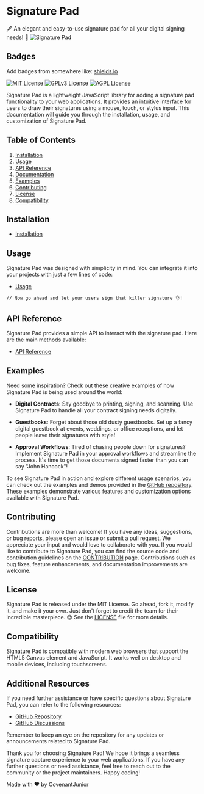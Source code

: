 # Signature Pad

🖋️ An elegant and easy-to-use signature pad for all your digital signing needs! 📝
![Signature Pad](https://github.com/CovenantJunior/signature-pad/blob/master/demo.gif)

## Badges

Add badges from somewhere like: [shields.io](https://shields.io/)

[![MIT License](https://img.shields.io/badge/License-MIT-green.svg)](https://choosealicense.com/licenses/mit/)
[![GPLv3 License](https://img.shields.io/badge/License-GPL%20v3-yellow.svg)](https://opensource.org/licenses/)
[![AGPL License](https://img.shields.io/badge/license-AGPL-blue.svg)](http://www.gnu.org/licenses/agpl-3.0)


Signature Pad is a lightweight JavaScript library for adding a signature pad functionality to your web applications. It provides an intuitive interface for users to draw their signatures using a mouse, touch, or stylus input. This documentation will guide you through the installation, usage, and customization of Signature Pad.

## Table of Contents

1. [Installation](#installation)
2. [Usage](#usage)
3. [API Reference](#api-reference)
4. [Documentation](#customization)
5. [Examples](#examples)
6. [Contributing](#contributing)
7. [License](#license)
8. [Compatibility](#compatibility)

## Installation

* [Installation](https://github.com/CovenantJunior/signature-pad/blob/master/DOCUMENTATION.md#installation)


## Usage

Signature Pad was designed with simplicity in mind. You can integrate it into your projects with just a few lines of code:

* [Usage](https://github.com/CovenantJunior/signature-pad/blob/master/DOCUMENTATION.md#usage)

```// Now go ahead and let your users sign that killer signature 👌!```


## API Reference
Signature Pad provides a simple API to interact with the signature pad. Here are the main methods available:

* [API Reference](https://github.com/CovenantJunior/signature-pad/blob/master/DOCUMENTATION.md#api-reference)

## Examples
Need some inspiration? Check out these creative examples of how Signature Pad is being used around the world:

- **Digital Contracts**: Say goodbye to printing, signing, and scanning. Use Signature Pad to handle all your contract signing needs digitally.

- **Guestbooks**: Forget about those old dusty guestbooks. Set up a fancy digital guestbook at events, weddings, or office receptions, and let people leave their signatures with style!

- **Approval Workflows**: Tired of chasing people down for signatures? Implement Signature Pad in your approval workflows and streamline the process. It's time to get those documents signed faster than you can say "John Hancock"!

To see Signature Pad in action and explore different usage scenarios, you can check out the examples and demos provided in the [GitHub repository](https://github.com/CovenantJunior/signature-pad). These examples demonstrate various features and customization options available with Signature Pad.


## Contributing

Contributions are more than welcome! If you have any ideas, suggestions, or bug reports, please open an issue or submit a pull request. We appreciate your input and would love to collaborate with you. If you would like to contribute to Signature Pad, you can find the source code and contribution guidelines on the [CONTRIBUTION]([https://github.com/CovenantJunior/signature-pad/CONTRIBUTING.md](https://github.com/CovenantJunior/signature-pad/blob/master/CONTRIBUTING.md)) page. Contributions such as bug fixes, feature enhancements, and documentation improvements are welcome.

## License

Signature Pad is released under the MIT License. Go ahead, fork it, modify it, and make it your own. Just don't forget to credit the team for their incredible masterpiece. 😉 See the [LICENSE](https://github.com/CovenantJunior/signature-pad/blob/master/LICENSE) file for more details.

## Compatibility

Signature Pad is compatible with modern web browsers that support the HTML5 Canvas element and JavaScript. It works well on desktop and mobile devices, including touchscreens.


## Additional Resources

If you need further assistance or have specific questions about Signature Pad, you can refer to the following resources:

- [GitHub Repository](https://github.com/CovenantJunior/signature-pad)
- [GitHub Discussions](https://github.com/CovenantJunior/signature-pad/discussions)
<!-- - [GitHub Wiki](https://github.com/CovenantJunior/signature-pad/wiki) -->

Remember to keep an eye on the repository for any updates or announcements related to Signature Pad.

Thank you for choosing Signature Pad! We hope it brings a seamless signature capture experience to your web applications. If you have any further questions or need assistance, feel free to reach out to the community or the project maintainers. Happy coding!

Made with ❤️ by CovenantJunior
